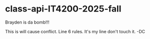 # class-api-IT4200-2025-fall

Brayden is da bomb!!!


This is will cause conflict. Line 6 rules. It's my line don't touch it. -DC